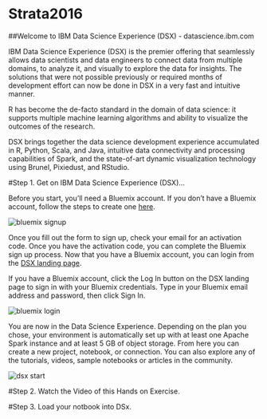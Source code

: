 # Strata2016
##Welcome to IBM Data Science Experience (DSX) - datascience.ibm.com

IBM Data Science Experience (DSX) is the premier offering that seamlessly allows data scientists and data engineers to connect data from multiple domains, to analyze it, and visually to explore the data for insights. The solutions that were not possible previously or required months of development effort can now be done in DSX in a very fast and intuitive manner.

R has become the de-facto standard in the domain of data science: it supports multiple machine learning algorithms and ability to visualize the outcomes of the research.

DSX brings together the data science development experience accumulated in R, Python, Scala, and Java, intuitive data connectivity and processing capabilities of Spark, and the state-of-art dynamic visualization technology using Brunel, Pixiedust, and RStudio.

#Step 1. Get on IBM Data Science Experience (DSX)...

Before you start, you’ll need a Bluemix account. If you don’t have a Bluemix account, follow the steps to create one [here]( https://console.ng.bluemix.net/registration/). 

![bluemix signup](https://github.com/ibmdataworks/datafirst/raw/master/datascientist/media/bluemixsignup1.png)

Once you fill out the form to sign up, check your email for an activation code. Once you have the activation code, you can complete the Bluemix sign up process. Now that you have a Bluemix account, you can login from the [DSX landing page]( http://datascience.ibm.com/).

If you have a Bluemix account, click the Log In button on the DSX landing page to sign in with your Bluemix credentials. Type in your Bluemix email address and password, then click Sign In.

![bluemix login](https://github.com/ibmdataworks/datafirst/raw/master/datascientist/media/bluemixsignup2.png)

You are now in the Data Science Experience. Depending on the plan you chose, your environment is automatically set up with at least one Apache Spark instance and at least 5 GB of object storage.
From here you can create a new project, notebook, or connection. You can also explore any of the tutorials, videos, sample notebooks or articles in the community.

![dsx start](https://github.com/ibmdataworks/datafirst/raw/master/datascientist/media/dsxStart.png)

#Step 2. Watch the Video of this Hands on Exercise.


#Step 3. Load your notbook into DSx.



